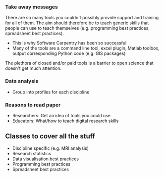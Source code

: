 ### Take away messages

There are so many tools you couldn't possibly provide support and training for all of them.
The aim should therefore be to teach generic skills that people can use to teach themselves
(e.g. programming best practices, spreadsheet best practices).  
* This is why Software Carpentry has been so successful  
* Many of the tools are a command line tool, excel plugin, Matlab toolbox, output corresponding Python code (e.g. GIS packages)

The plethora of closed and/or paid tools is a barrier to open science that doesn't get much attention.

### Data analysis

* Group into profiles for each discipline

### Reasons to read paper

* Researchers: Get an idea of tools you could use
* Educators: What/how to teach digital research skills

## Classes to cover all the stuff

* Discipline specific (e.g. MRI analysis)
* Research statistics
* Data visualisation best practices
* Programming best practices
* Spreadsheet best practices

